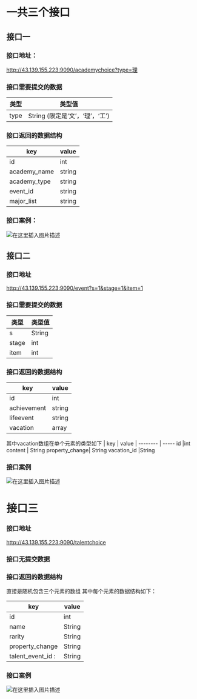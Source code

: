 ﻿# 一共三个接口
## 接口一
###  接口地址：
http://43.139.155.223:9090/academychoice?type=理
### 接口需要提交的数据
类型     | 类型值
-------- | -----
type  | String (限定是‘文’，‘理’，‘工’)

### 接口返回的数据结构
| key   |  value |
-------- | -----
id  |int
academy_name | string
academy_type | string
event_id  |string
major_list  | string

### 接口案例：
![在这里插入图片描述](https://img-blog.csdnimg.cn/50efdc2c1f1a40da898cf28409daf5c0.png)

## 接口二
### 接口地址
http://43.139.155.223:9090/event?s=1&stage=1&item=1

### 接口需要提交的数据
类型     | 类型值
-------- | -----
s  | String 
stage | int
item |int

### 接口返回的数据结构
| key   |  value |
-------- | -----
id  |int
achievement | string
lifeevent | string
vacation   | array

其中vacation数组在单个元素的类型如下
| key   |  value |
-------- | -----
id  |int
content | String
property_change| String
vacation_id |String

### 接口案例
![在这里插入图片描述](https://img-blog.csdnimg.cn/a2b1ade3569f4d379e3fba91193636ea.png)

# 接口三
### 接口地址
http://43.139.155.223:9090/talentchoice

### 接口无提交数据

### 接口返回的数据结构
直接是随机包含三个元素的数组 其中每个元素的数据结构如下：

| key   |  value |
-------- | -----
id  |int
name| String
rarity| String
property_change|String
talent_event_id :|String

### 接口案例
![在这里插入图片描述](https://img-blog.csdnimg.cn/59456df749184d38a4d48e4b21e2cf8c.png)

